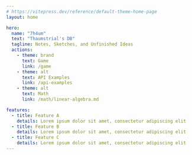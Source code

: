 ```yaml
---
# https://vitepress.dev/reference/default-theme-home-page
layout: home

hero:
  name: "7h4um"
  text: "Thaumstrial's DB"
  tagline: Notes, Sketches, and Unfinished Ideas
  actions:
    - theme: brand
      text: Game
      link: /game
    - theme: alt
      text: API Examples
      link: /api-examples
    - theme: alt
      text: Math
      link: /math/linear-algebra.md

features:
  - title: Feature A
    details: Lorem ipsum dolor sit amet, consectetur adipiscing elit
  - title: Feature B
    details: Lorem ipsum dolor sit amet, consectetur adipiscing elit
  - title: Feature C
    details: Lorem ipsum dolor sit amet, consectetur adipiscing elit
---
```


